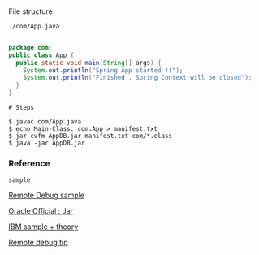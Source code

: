 ###

File structure
```
./com/App.java
```

```java

package com;
public class App {
  public static void main(String[] args) {
    System.out.println("Spring App started !!");
    System.out.println("Finished . Spring Context will be closed");
  }
}
```

```
# Steps

$ javac com/App.java
$ echo Main-Class: com.App > manifest.txt
$ jar cvfm AppDB.jar manifest.txt com/*.class
$ java -jar AppDB.jar 

```



### Reference


```
sample 
```
[Remote Debug sample](http://javapapers.com/core-java/java-remote-debug-with-eclipse/)

[Oracle Official : Jar](http://docs.oracle.com/javase/tutorial/deployment/jar/downman.html)


[IBM sample + theory](http://www.ibm.com/developerworks/library/os-eclipse-javadebug/index.html)


[Remote debug tip](https://muhammadkhojaye.blogspot.ca/2010/02/java-remote-debugging.html)
